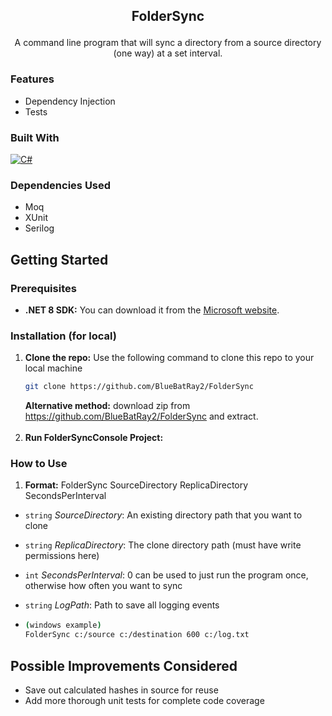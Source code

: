 <div style="text-align: center;">

<h2 align="center">

FolderSync
</h2>

  <p style="text-align: center;">
    A command line program that will sync a directory from a source directory (one way) at a set interval.
  </p>
</div>

### Features
* Dependency Injection
* Tests

### Built With
[![C#]][C#-url]

### Dependencies Used
* Moq
* XUnit
* Serilog

<!-- GETTING STARTED -->
## Getting Started

### Prerequisites
* **.NET 8 SDK:** You can download it from the [Microsoft website](https://dotnet.microsoft.com/download).

### Installation (for local)

1. **Clone the repo:** Use the following command to clone this repo to your local machine
   ```sh
   git clone https://github.com/BlueBatRay2/FolderSync
   ```
   **Alternative method:** download zip from https://github.com/BlueBatRay2/FolderSync and extract.
   <br/><br/>
2. **Run FolderSyncConsole Project:** 

### How to Use
1. **Format:** FolderSync SourceDirectory ReplicaDirectory SecondsPerInterval

* `string` *SourceDirectory*: An existing directory path that you want to clone
* `string` *ReplicaDirectory*: The clone directory path (must have write permissions here)
* `int` *SecondsPerInterval*: 0 can be used to just run the program once, otherwise how often you want to sync
* `string` *LogPath*: Path to save all logging events

* 
   ```sh
  (windows example)
   FolderSync c:/source c:/destination 600 c:/log.txt
   ```

[C#]: https://img.shields.io/badge/c%23-%23239120.svg?style=for-the-badge&logo=c-sharp&logoColor=white
[C#-url]: https://learn.microsoft.com/en-us/dotnet/csharp/

## Possible Improvements Considered

- Save out calculated hashes in source for reuse
- Add more thorough unit tests for complete code coverage



